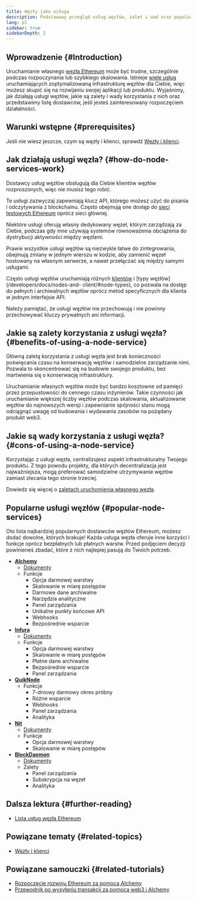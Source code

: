 ```yaml
---
title: Węzły jako usługa
description: Podstawowy przegląd usług węzłów, zalet i wad oraz popularnych dostawców.
lang: pl
sidebar: true
sidebarDepth: 2
---
```


## Wprowadzenie {#Introduction}

Uruchamianie własnego [węzła Ethereum](/developers/docs/nodes-and-clients/#what-are-nodes-and-clients) może być trudne, szczególnie podczas rozpoczynania lub szybkiego skalowania. Istnieje [wiele usług](#popular-node-services) uruchamiających zoptymalizowaną infrastrukturę węzłów dla Ciebie, więc możesz skupić się na rozwijaniu swojej aplikacji lub produktu. Wyjaśnimy, jak działają usługi węzłów, jakie są zalety i wady korzystania z nich oraz przedstawimy listę dostawców, jeśli jesteś zainteresowany rozpoczęciem działalności.

## Warunki wstępne {#prerequisites}

Jeśli nie wiesz jeszcze, czym są węzły i klienci, sprawdź [Węzły i klienci](/developers/docs/nodes-and-clients/).

## Jak działają usługi węzła? {#how-do-node-services-work}

Dostawcy usług węzłów obsługują dla Ciebie klientów węzłów rozproszonych, więc nie musisz tego robić.

Te usługi zazwyczaj zapewniają klucz API, którego możesz użyć do pisania i odczytywania z blockchainu. Często obejmują one dostęp do [sieci testowych Ethereum](/developers/docs/networks/#testnets) oprócz sieci głównej.

Niektóre usługi oferują własny dedykowany węzeł, którym zarządzają za Ciebie, podczas gdy inne używają systemów równoważenia obciążenia do dystrybucji aktywności między węzłami.

Prawie wszystkie usługi węzłów są niezwykle łatwe do zintegrowania, obejmują zmiany w jednym wierszu w kodzie, aby zamienić węzeł hostowany na własnym serwerze, a nawet przełączać się między samymi usługami.

Często usługi węzłów uruchamiają różnych [klientów](/developers/docs/nodes-and-clients/#clients) i [typy węzłów](/developers/docs/nodes-and- client/#node-types), co pozwala na dostęp do pełnych i archiwalnych węzłów oprócz metod specyficznych dla klienta w jednym interfejsie API.

Należy pamiętać, że usługi węzłów nie przechowują i nie powinny przechowywać kluczy prywatnych ani informacji.

## Jakie są zalety korzystania z usługi węzła? {#benefits-of-using-a-node-service}

Główną zaletą korzystania z usługi węzła jest brak konieczności poświęcania czasu na konserwację węzłów i samodzielne zarządzanie nimi. Pozwala to skoncentrować się na budowie swojego produktu, bez martwienia się o konserwację infrastruktury.

Uruchamianie własnych węzłów może być bardzo kosztowne od pamięci przez przepustowości do cennego czasu inżynierów. Takie czynności jak uruchamianie większej liczby węzłów podczas skalowania, aktualizowanie węzłów do najnowszych wersji i zapewnianie spójności stanu mogą odciągnąć uwagę od budowania i wydawania zasobów na pożądany produkt web3.

## Jakie są wady korzystania z usługi węzła? {#cons-of-using-a-node-service}

Korzystając z usługi węzła, centralizujesz aspekt infrastrukturalny Twojego produktu. Z tego powodu projekty, dla których decentralizacja jest najważniejsza, mogą preferować samodzielne utrzymywanie węzłów zamiast zlecania tego stronie trzeciej.

Dowiedz się więcej o [zaletach uruchomienia własnego węzła](/developers/docs/nodes-and-clients/#benefits-to-you).

## Popularne usługi węzłów {#popular-node-services}

Oto lista najbardziej popularnych dostawców węzłów Ethereum, możesz dodać dowolne, których brakuje! Każda usługa węzła oferuje inne korzyści i funkcje oprócz bezpłatnych lub płatnych warstw. Przed podjęciem decyzji powinieneś zbadać, które z nich najlepiej pasują do Twoich potrzeb.

- [**Alchemy**](https://alchemyapi.io/)
  - [Dokumenty](https://docs.alchemyapi.io/)
  - Funkcje
    - Opcja darmowej warstwy
    - Skalowanie w miarę postępów
    - Darmowe dane archiwalne
    - Narzędzia analityczne
    - Panel zarządzania
    - Unikalne punkty końcowe API
    - Webhooks
    - Bezpośrednie wsparcie
- [**Infura**](https://infura.io/)
  - [Dokumenty](https://infura.io/docs)
  - Funkcje
    - Opcja darmowej warstwy
    - Skalowanie w miarę postępów
    - Płatne dane archiwalne
    - Bezpośrednie wsparcie
    - Panel zarządzania
- [**QuikNode**](https://www.quiknode.io/)
  - Funkcje
    - 7-dniowy darmowy okres próbny
    - Różne wsparcie
    - Webhooks
    - Panel zarządzania
    - Analityka
- [**Nit**](https://rivet.cloud/)
  - [Dokumenty](https://rivet.readthedocs.io/en/latest/)
  - Funkcje
    - Opcja darmowej warstwy
    - Skalowanie w miarę postępów
- [**BlockDaemon**](https://blockdaemon.com/)
  - [Dokumenty](https://ubiquity.docs.blockdaemon.com/)
  - Zalety
    - Panel zarządzania
    - Subskrypcja na węzeł
    - Analityka

## Dalsza lektura {#further-reading}

- [Lista usług węzła Ethereum](https://ethereumnodes.com/)

## Powiązane tematy {#related-topics}

- [Węzły i klienci](/developers/docs/nodes-and-clients/)

## Powiązane samouczki {#related-tutorials}

- [Rozpoczęcie rozwoju Ethereum za pomocą Alchemy](/developers/tutorials/sending-transactions-using-web3-and-alchemy/)
- [Przewodnik po wysyłaniu transakcji za pomocą web3 i Alchemy](/developers/tutorials/getting-started-with-ethereum-development-using-alchemy/)
